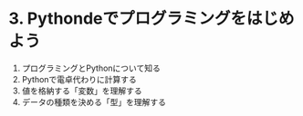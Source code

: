 # 3. Pythondeでプログラミングをはじめよう

1. プログラミングとPythonについて知る
2. Pythonで電卓代わりに計算する
3. 値を格納する「変数」を理解する
4. データの種類を決める「型」を理解する
